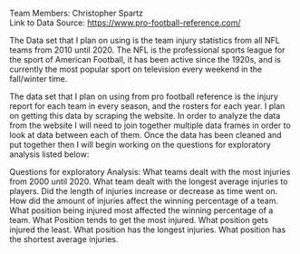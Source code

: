 Team Members: Christopher Spartz <br />
Link to Data Source: https://www.pro-football-reference.com/

The Data set that I plan on using is the team injury statistics from all NFL teams from 2010 until 2020. The NFL is the professional sports league for the sport of American Football, it has been active since the 1920s, and is currently the most popular sport on television every weekend	in the fall/winter time.

The data set that I plan on using from pro football reference is the injury report for each team in every season, and the rosters for each year. I plan on getting this data by scraping the website. In order to analyze the data from the website I will need to join together multiple data frames in order to look at data between each of them. Once the data has been cleaned and put together then I will begin working on the questions for exploratory analysis listed below:

Questions for exploratory Analysis:
What teams dealt with the most injuries from 2000 until 2020. 
What team dealt with the longest average injuries to players.
Did the length of injuries increase or decrease as time went on.
How did the amount of injuries affect the winning percentage of a team.
What position being injured most affected the winning percentage of a team.
What Position tends to get the most injured.
What position gets injured the least.
What position has the longest injuries.
What position has the shortest average injuries.
